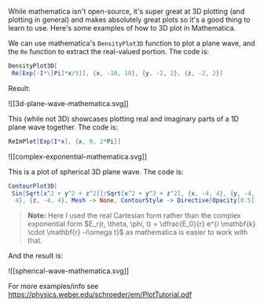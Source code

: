 While mathematica isn't open-source, it's super great at 3D plotting (and plotting in general) and makes absolutely great plots so it's a good thing to learn to use. Here's some examples of how to 3D plot in Mathematica.

We can use mathematica's `DensityPlot3D` function to plot a plane wave, and the `Re` function to extract the real-valued portion. The code is:

```mathematica
DensityPlot3D[
 Re[Exp[-I*\[Pi]*x/5]], {x, -10, 10}, {y, -2, 2}, {z, -2, 2}]
```

Result:

![[3d-plane-wave-mathematica.svg]]

This (while not 3D) showcases plotting real and imaginary parts of a 1D plane wave together. The code is:

```mathematica
ReImPlot[Exp[I*x], {x, 0, 2*Pi}]
```

![[complex-exponential-mathematica.svg]]

This is a plot of spherical 3D plane wave. The code is:

```mathematica
ContourPlot3D[
 Sin[Sqrt[x^2 + y^2 + z^2]]/Sqrt[x^2 + y^2 + z^2], {x, -4, 4}, {y, -4, 
  4}, {z, -4, 4}, Mesh -> None, ContourStyle -> Directive[Opacity[0.5]]]
```

> **Note:** Here I used the real Cartesian form rather than the complex exponential form $E_r(r, \theta, \phi, t) = \dfrac{E_0}{r} e^{i \mathbf{k} \cdot \mathbf{r} -i\omega t}$ as mathematica is easier to work with that.

And the result is:

![[spherical-wave-mathematica.svg]]

For more examples/info see https://physics.weber.edu/schroeder/em/PlotTutorial.pdf
